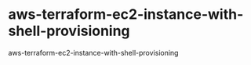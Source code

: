 # aws-terraform-ec2-instance-with-shell-provisioning
aws-terraform-ec2-instance-with-shell-provisioning
